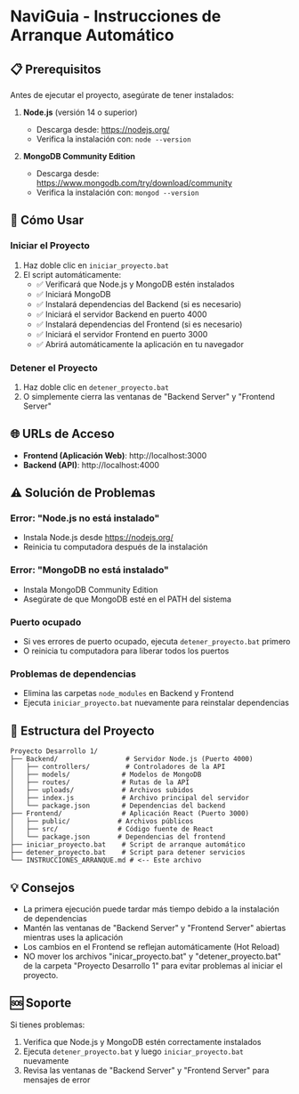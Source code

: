 # NaviGuia - Instrucciones de Arranque Automático

## 📋 Prerequisitos

Antes de ejecutar el proyecto, asegúrate de tener instalados:

1. **Node.js** (versión 14 o superior)
   - Descarga desde: https://nodejs.org/
   - Verifica la instalación con: `node --version`

2. **MongoDB Community Edition**
   - Descarga desde: https://www.mongodb.com/try/download/community
   - Verifica la instalación con: `mongod --version`

## 🚀 Cómo Usar

### Iniciar el Proyecto
1. Haz doble clic en `iniciar_proyecto.bat`
2. El script automáticamente:
   - ✅ Verificará que Node.js y MongoDB estén instalados
   - ✅ Iniciará MongoDB
   - ✅ Instalará dependencias del Backend (si es necesario)
   - ✅ Iniciará el servidor Backend en puerto 4000
   - ✅ Instalará dependencias del Frontend (si es necesario)
   - ✅ Iniciará el servidor Frontend en puerto 3000
   - ✅ Abrirá automáticamente la aplicación en tu navegador

### Detener el Proyecto
1. Haz doble clic en `detener_proyecto.bat`
2. O simplemente cierra las ventanas de "Backend Server" y "Frontend Server"

## 🌐 URLs de Acceso

- **Frontend (Aplicación Web)**: http://localhost:3000
- **Backend (API)**: http://localhost:4000

## ⚠️ Solución de Problemas

### Error: "Node.js no está instalado"
- Instala Node.js desde https://nodejs.org/
- Reinicia tu computadora después de la instalación

### Error: "MongoDB no está instalado"
- Instala MongoDB Community Edition
- Asegúrate de que MongoDB esté en el PATH del sistema

### Puerto ocupado
- Si ves errores de puerto ocupado, ejecuta `detener_proyecto.bat` primero
- O reinicia tu computadora para liberar todos los puertos

### Problemas de dependencias
- Elimina las carpetas `node_modules` en Backend y Frontend
- Ejecuta `iniciar_proyecto.bat` nuevamente para reinstalar dependencias

## 📁 Estructura del Proyecto
```
Proyecto Desarrollo 1/
├── Backend/                 # Servidor Node.js (Puerto 4000)
│   ├── controllers/         # Controladores de la API
│   ├── models/             # Modelos de MongoDB
│   ├── routes/             # Rutas de la API
│   ├── uploads/            # Archivos subidos
│   ├── index.js            # Archivo principal del servidor
│   └── package.json        # Dependencias del backend
├── Frontend/               # Aplicación React (Puerto 3000)
│   ├── public/            # Archivos públicos
│   ├── src/               # Código fuente de React
│   └── package.json       # Dependencias del frontend
├── iniciar_proyecto.bat    # Script de arranque automático
├── detener_proyecto.bat    # Script para detener servicios
└── INSTRUCCIONES_ARRANQUE.md # <-- Este archivo
```

## 💡 Consejos

- La primera ejecución puede tardar más tiempo debido a la instalación de dependencias
- Mantén las ventanas de "Backend Server" y "Frontend Server" abiertas mientras uses la aplicación
- Los cambios en el Frontend se reflejan automáticamente (Hot Reload)
- NO mover los archivos "inicar_proyecto.bat" y "detener_proyecto.bat" de la carpeta "Proyecto Desarrollo 1"
  para evitar problemas al iniciar el proyecto.

## 🆘 Soporte

Si tienes problemas:
1. Verifica que Node.js y MongoDB estén correctamente instalados
2. Ejecuta `detener_proyecto.bat` y luego `iniciar_proyecto.bat` nuevamente
3. Revisa las ventanas de "Backend Server" y "Frontend Server" para mensajes de error
